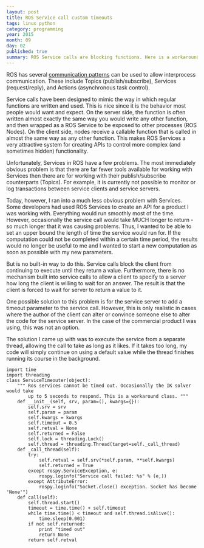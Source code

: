 ```yaml
---
layout: post
title: ROS Service call custom timeouts
tags: linux python
category: programming
year: 2015
month: 09
day: 02
published: true
summary: ROS Service calls are blocking functions. Here is a workaround.
---
```


ROS has several [communication patterns](http://wiki.ros.org/ROS/Patterns/Communication) can be used to allow interprocess communication.
These include Topics (publish/subscribe), Services (request/reply), and Actions  (asynchronous task control).

Service calls have been designed to mimic the way in which regular functions are written and used.
This is nice since it is the behavior most people would want and expect.
On the server side, the function is often written almost exactly the same way you would write any other function, and then wrapped as a ROS Service to be exposed to other processes (ROS Nodes).
On the client side, nodes receive a callable function that is called in almost the same way as any other function.
This makes ROS Services a very attractive system for creating APIs to control more complex (and sometimes hidden) functionality. 

Unfortunately, Services in ROS have a few problems. 
The most immediately obvious problem is that there are far fewer tools available for working with Services then there are for working with their publish/subscribe counterparts (Topics).
For example, it is currently not possible to monitor or log transactions between service clients and service servers.

Today, however, I ran into a much less obvious problem with Services. 
Some developers had used ROS Services to create an API for a product I was working with.
Everything would run smoothly most of the time.
However, occasionally the service call would take MUCH longer to return - so much longer that it was causing problems.
Thus, I wanted to be able to set an upper bound the length of time the service would run for.
If the computation could not be completed within a certain time period, the results would no longer be useful to me and I wanted to start a new computation as soon as possible with my new parameters. 

But is no built-in way to do this.
Service calls block the client from continuing to execute until they return a value.
Furthermore, there is no mechanism built into service calls to allow a client to specify to a server how long the client is willing to wait for an answer. 
The result is that the client is forced to wait for server to return a value to it.

One possible solution to this problem is for the service server to add a timeout parameter to the service call.
However, this is only realistic in cases where the author of the client can alter or convince someone else to alter the code for the service server.
In the case of the commercial product I was using, this was not an option.

The solution I came up with was to execute the service from a separate thread, allowing the call to take as long as it likes.
If it takes too long, my code will simply continue on using a default value while the thread finishes running its course in the background.

```
import time
import threading
class ServiceTimeouter(object):
    """ Ros services cannot be timed out. Occasionally the IK solver would take
        up to 5 seconds to respond. This is a workaround class. """
    def __init__(self, srv, param=(), kwargs={}):
        self.srv = srv
        self.param = param
        self.kwargs = kwargs
        self.timeout = 0.5
        self.retval = None
        self.returned = False
        self.lock = threading.Lock()
        self.thread = threading.Thread(target=self._call_thread)
    def _call_thread(self):
        try:
            self.retval = self.srv(*self.param, **self.kwargs)
            self.returned = True
        except rospy.ServiceException, e:
            rospy.loginfo("Service call failed: %s" % (e,))
        except AttributeError:
            rospy.loginfo("Socket.close() exception. Socket has become 'None'")
    def call(self):
        self.thread.start()
        timeout = time.time() + self.timeout
        while time.time() < timeout and self.thread.isAlive():
            time.sleep(0.001)
        if not self.returned:
            print "timed out"
            return None
        return self.retval
```
